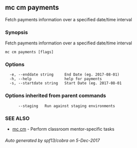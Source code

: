 ## mc cm payments

Fetch payments information over a specified date/time interval

### Synopsis


Fetch payments information over a specified date/time interval

```
mc cm payments [flags]
```

### Options

```
  -e, --enddate string     End Date (eg. 2017-08-01)
  -h, --help               help for payments
  -s, --startdate string   Start Date (eg. 2017-08-01
```

### Options inherited from parent commands

```
      --staging   Run against staging environments
```

### SEE ALSO
* [mc cm](mc_cm.md)	 - Perform classroom mentor-specific tasks

###### Auto generated by spf13/cobra on 5-Dec-2017

